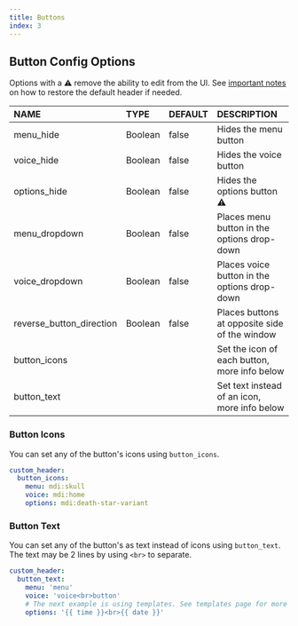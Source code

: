 ```yaml
---
title: Buttons
index: 3
---
```


## Button Config Options

Options with a :warning: remove the ability to edit from the UI. See [important notes](#intro/notes) on how to restore the default header if needed.

| NAME                     | TYPE    | DEFAULT | DESCRIPTION                                   |
| :----------------------- | :------ | :------ | :-------------------------------------------- |
| menu_hide                | Boolean | false   | Hides the menu button                         |
| voice_hide               | Boolean | false   | Hides the voice button                        |
| options_hide             | Boolean | false   | Hides the options button :warning:            |
| menu_dropdown            | Boolean | false   | Places menu button in the options drop-down   |
| voice_dropdown           | Boolean | false   | Places voice button in the options drop-down  |
| reverse_button_direction | Boolean | false   | Places buttons at opposite side of the window |
| button_icons             |         |         | Set the icon of each button, more info below  |
| button_text              |         |         | Set text instead of an icon, more info below  |

### Button Icons

You can set any of the button's icons using `button_icons`.

```yaml
custom_header:
  button_icons:
    menu: mdi:skull
    voice: mdi:home
    options: mdi:death-star-variant
```

### Button Text

You can set any of the button's as text instead of icons using `button_text`.
The text may be 2 lines by using `<br>` to separate.

```yaml
custom_header:
  button_text:
    menu: 'menu'
    voice: 'voice<br>button'
    # The next example is using templates. See templates page for more info.
    options: '{{ time }}<br>{{ date }}'
```
